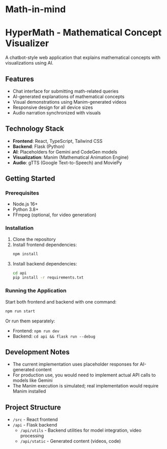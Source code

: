 # Math-in-mind
# HyperMath - Mathematical Concept Visualizer

A chatbot-style web application that explains mathematical concepts with visualizations using AI.

## Features

- Chat interface for submitting math-related queries
- AI-generated explanations of mathematical concepts
- Visual demonstrations using Manim-generated videos
- Responsive design for all device sizes
- Audio narration synchronized with visuals

## Technology Stack

- **Frontend**: React, TypeScript, Tailwind CSS
- **Backend**: Flask (Python)
- **AI**: Placeholders for Gemini and CodeGen models
- **Visualization**: Manim (Mathematical Animation Engine)
- **Audio**: gTTS (Google Text-to-Speech) and MoviePy

## Getting Started

### Prerequisites

- Node.js 16+
- Python 3.8+
- FFmpeg (optional, for video generation)

### Installation

1. Clone the repository
2. Install frontend dependencies:
   ```bash
   npm install
   ```
3. Install backend dependencies:
   ```bash
   cd api
   pip install -r requirements.txt
   ```

### Running the Application

Start both frontend and backend with one command:
```bash
npm run start
```

Or run them separately:
- Frontend: `npm run dev`
- Backend: `cd api && flask run --debug`

## Development Notes

- The current implementation uses placeholder responses for AI-generated content
- For production use, you would need to implement actual API calls to models like Gemini
- The Manim execution is simulated; real implementation would require Manim installed

## Project Structure

- `/src` - React frontend
- `/api` - Flask backend
  - `/api/utils` - Backend utilities for model integration, video processing
  - `/api/static` - Generated content (videos, code)
